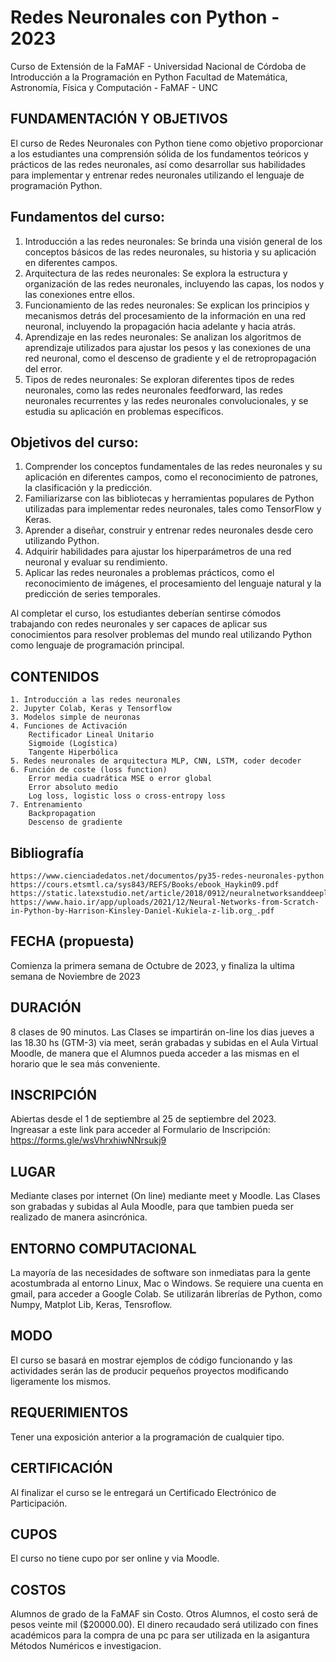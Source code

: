 # Redes Neuronales con Python -  2023
Curso de Extensión de la FaMAF - Universidad Nacional de Córdoba de Introducción a la Programación en Python Facultad de Matemática, Astronomía, Física y Computación - FaMAF - UNC

## FUNDAMENTACIÓN Y OBJETIVOS
El curso de Redes Neuronales con Python tiene como objetivo proporcionar a los estudiantes una comprensión sólida de los fundamentos teóricos y prácticos de las redes neuronales, así como desarrollar sus habilidades para implementar y entrenar redes neuronales utilizando el lenguaje de programación Python.

## Fundamentos del curso:
1. Introducción a las redes neuronales: Se brinda una visión general de los conceptos básicos de las redes neuronales, su historia y su aplicación en diferentes campos.
2. Arquitectura de las redes neuronales: Se explora la estructura y organización de las redes neuronales, incluyendo las capas, los nodos y las conexiones entre ellos.
3. Funcionamiento de las redes neuronales: Se explican los principios y mecanismos detrás del procesamiento de la información en una red neuronal, incluyendo la propagación hacia adelante y hacia atrás.
4. Aprendizaje en las redes neuronales: Se analizan los algoritmos de aprendizaje utilizados para ajustar los pesos y las conexiones de una red neuronal, como el descenso de gradiente y el de retropropagación del error.
5. Tipos de redes neuronales: Se exploran diferentes tipos de redes neuronales, como las redes neuronales feedforward, las redes neuronales recurrentes y las redes neuronales convolucionales, y se estudia su aplicación en problemas específicos.

## Objetivos del curso:
1. Comprender los conceptos fundamentales de las redes neuronales y su aplicación en diferentes campos, como el reconocimiento de patrones, la clasificación y la predicción.
2. Familiarizarse con las bibliotecas y herramientas populares de Python utilizadas para implementar redes neuronales, tales como TensorFlow y Keras.
3. Aprender a diseñar, construir y entrenar redes neuronales desde cero utilizando Python.
4. Adquirir habilidades para ajustar los hiperparámetros de una red neuronal y evaluar su rendimiento.
5. Aplicar las redes neuronales a problemas prácticos, como el reconocimiento de imágenes, el procesamiento del lenguaje natural y la predicción de series temporales.

Al completar el curso, los estudiantes deberían sentirse cómodos trabajando con redes neuronales y ser capaces de aplicar sus conocimientos para resolver problemas del mundo real utilizando Python como lenguaje de programación principal.

## CONTENIDOS
    1. Introducción a las redes neuronales
    2. Jupyter Colab, Keras y Tensorflow
    3. Modelos simple de neuronas
    4. Funciones de Activación
        Rectificador Lineal Unitario
        Sigmoide (Logística)
        Tangente Hiperbólica
    5. Redes neuronales de arquitectura MLP, CNN, LSTM, coder decoder
    6. Función de coste (loss function)
        Error media cuadrática MSE o error global
        Error absoluto medio
        Log loss, logistic loss o cross-entropy loss
    7. Entrenamiento
        Backpropagation
        Descenso de gradiente

## Bibliografía
	https://www.cienciadedatos.net/documentos/py35-redes-neuronales-python
	https://cours.etsmtl.ca/sys843/REFS/Books/ebook_Haykin09.pdf
	https://static.latexstudio.net/article/2018/0912/neuralnetworksanddeeplearning.pdf
	https://www.haio.ir/app/uploads/2021/12/Neural-Networks-from-Scratch-in-Python-by-Harrison-Kinsley-Daniel-Kukiela-z-lib.org_.pdf
	
## FECHA (propuesta)
Comienza la primera semana de Octubre de 2023, y finaliza la ultima semana de Noviembre de 2023

## DURACIÓN
8 clases de 90 minutos. Las Clases se impartirán on-line los dias jueves a las 18.30 hs (GTM-3) via meet, serán grabadas y subidas en el Aula Virtual Moodle, de manera que el Alumnos pueda acceder a las mismas en el horario que le sea más conveniente.

## INSCRIPCIÓN
Abiertas desde el 1 de septiembre al 25 de septiembre del 2023.  
Ingreasar a este link para acceder al Formulario de Inscripción: https://forms.gle/wsVhrxhiwNNrsukj9

## LUGAR
Mediante clases por internet (On line) mediante meet y Moodle.
Las Clases son grabadas y subidas al Aula Moodle, para que tambien pueda ser realizado de manera asincrónica.

## ENTORNO COMPUTACIONAL
La mayoría de las necesidades de software son inmediatas para la gente acostumbrada al entorno Linux, Mac o Windows.
Se requiere una cuenta en gmail, para acceder a Google Colab.
Se utilizarán librerías de Python, como Numpy, Matplot Lib, Keras, Tensroflow.

## MODO
El curso se basará en mostrar ejemplos de código funcionando y las actividades serán las de producir pequeños proyectos modificando ligeramente los mismos.

## REQUERIMIENTOS
Tener una exposición anterior a la programación de cualquier tipo.

## CERTIFICACIÓN
Al finalizar el curso se le entregará un Certificado Electrónico de Participación.

## CUPOS
El curso no tiene cupo por ser online y via Moodle.

## COSTOS   
Alumnos de grado de la FaMAF sin Costo.
Otros Alumnos, el costo será de pesos veinte mil ($20000.00).  El dinero recaudado será utilizado con fines académicos para la compra de una pc para ser utilizada en la asigantura Métodos Numéricos e investigacion.
